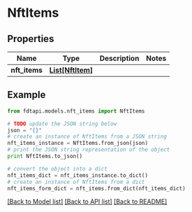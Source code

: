 # NftItems


## Properties
Name | Type | Description | Notes
------------ | ------------- | ------------- | -------------
**nft_items** | [**List[NftItem]**](NftItem.md) |  | 

## Example

```python
from fdtapi.models.nft_items import NftItems

# TODO update the JSON string below
json = "{}"
# create an instance of NftItems from a JSON string
nft_items_instance = NftItems.from_json(json)
# print the JSON string representation of the object
print NftItems.to_json()

# convert the object into a dict
nft_items_dict = nft_items_instance.to_dict()
# create an instance of NftItems from a dict
nft_items_form_dict = nft_items.from_dict(nft_items_dict)
```
[[Back to Model list]](../README.md#documentation-for-models) [[Back to API list]](../README.md#documentation-for-api-endpoints) [[Back to README]](../README.md)


